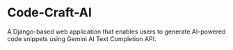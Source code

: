 # Code-Craft-AI
A Django-based web application that enables users to generate AI-powered code snippets using Gemini AI Text Completion API. 


